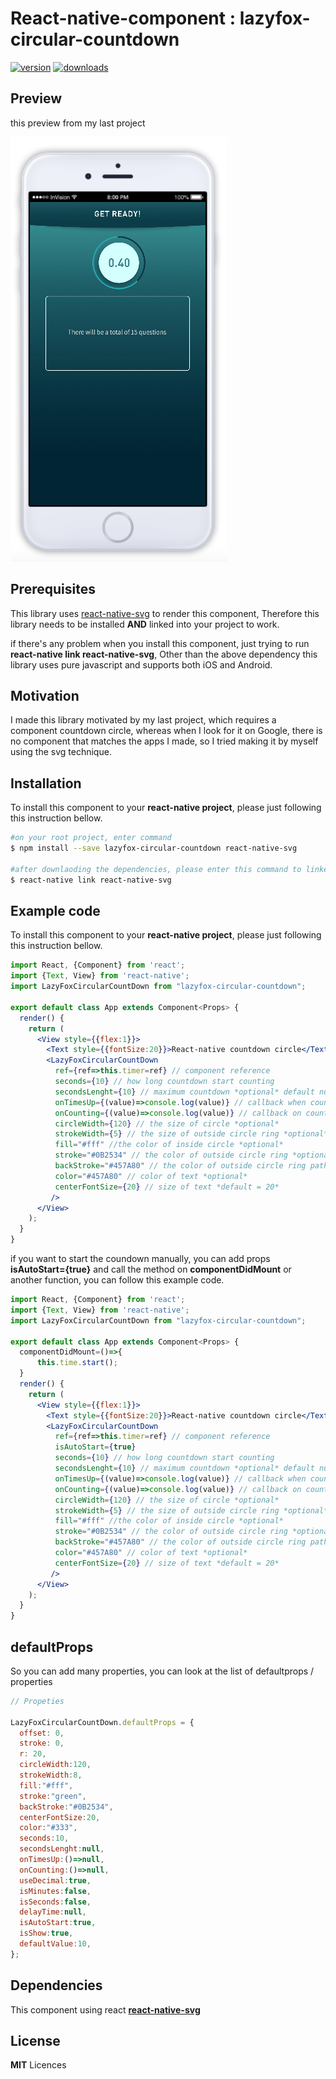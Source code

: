 # React-native-component : lazyfox-circular-countdown
[![version](https://img.shields.io/npm/v/lazyfox-circular-countdown.svg)](https://www.npmjs.com/package/lazyfox-circular-countdown)
[![downloads](https://img.shields.io/npm/dy/lazyfox-circular-countdown.svg)](https://www.npmjs.com/package/lazyfox-circular-countdown)
<!--[![foxdream Entertainment](https://www.http://foxdreamstudio.github.io)](https://www.http://foxdreamstudio.github.io)-->
<!--[![Ridwan Foxdream](https://www.http://foxdreamer.000webhost.com/ridwan)](https://www.http://foxdreamer.000webhost.com/ridwan)-->
<!--[![license](https://img.shields.io/npm/l/react-native-svg-charts.svg)](https://github.com/foxdreamstudio/lazyfox-circular-countdown/blob/master/LICENSE)-->

## Preview
this preview from my last project

![lazyfox-circular-countdown](https://github.com/foxdreamstudio/lazyfox-media/blob/master/lazyfox-circular-countdown.png?raw=true)


## Prerequisites

This library uses [react-native-svg](https://github.com/react-native-community/react-native-svg) to render this component, Therefore this library needs to be installed **AND** linked into your project to work.

if there's any problem when you install this component, just trying to run **react-native link react-native-svg**, Other than the above dependency this library uses pure javascript and supports both iOS and Android.

## Motivation

I made this library motivated by my last project, which requires a component countdown circle, whereas when I look for it on Google, there is no component that matches the apps I made, so I tried making it by myself using the svg technique.

## Installation

To install this component to your **react-native project**, please just following this instruction bellow.
```bash
#on your root project, enter command
$ npm install --save lazyfox-circular-countdown react-native-svg

#after downlaoding the dependencies, please enter this command to linked the dependencies of react-native-svg
$ react-native link react-native-svg

```

## Example code

To install this component to your **react-native project**, please just following this instruction bellow.
```jsx
import React, {Component} from 'react';
import {Text, View} from 'react-native';
import LazyFoxCircularCountDown from "lazyfox-circular-countdown";

export default class App extends Component<Props> {
  render() {
    return (
      <View style={{flex:1}}>
        <Text style={{fontSize:20}}>React-native countdown circle</Text>
        <LazyFoxCircularCountDown
          ref={ref=>this.timer=ref} // component reference
          seconds={10} // how long countdown start counting
          secondsLenght={10} // maximum countdown *optional* default null
          onTimesUp={(value)=>console.log(value)} // callback when counting finish *optional* default null
          onCounting={(value)=>console.log(value)} // callback on counting *optional* default null
          circleWidth={120} // the size of circle *optional*
          strokeWidth={5} // the size of outside circle ring *optional*
          fill="#fff" //the color of inside circle *optional*
          stroke="#0B2534" // the color of outside circle ring *optional*
          backStroke="#457A80" // the color of outside circle ring path *optional*
          color="#457A80" // color of text *optional*
          centerFontSize={20} // size of text *default = 20*
         />
      </View>
    );
  }
}

```

if you want to start the coundown manually, you can add props **isAutoStart={true}** and call the method on **componentDidMount** or another function, you can follow this example code.

```jsx
import React, {Component} from 'react';
import {Text, View} from 'react-native';
import LazyFoxCircularCountDown from "lazyfox-circular-countdown";

export default class App extends Component<Props> {
  componentDidMount=()=>{
      this.time.start();
  }
  render() {
    return (
      <View style={{flex:1}}>
        <Text style={{fontSize:20}}>React-native countdown circle</Text>
        <LazyFoxCircularCountDown
          ref={ref=>this.timer=ref} // component reference
          isAutoStart={true}
          seconds={10} // how long countdown start counting
          secondsLenght={10} // maximum countdown *optional* default null
          onTimesUp={(value)=>console.log(value)} // callback when counting finish *optional* default null
          onCounting={(value)=>console.log(value)} // callback on counting *optional* default null
          circleWidth={120} // the size of circle *optional*
          strokeWidth={5} // the size of outside circle ring *optional*
          fill="#fff" //the color of inside circle *optional*
          stroke="#0B2534" // the color of outside circle ring *optional*
          backStroke="#457A80" // the color of outside circle ring path *optional*
          color="#457A80" // color of text *optional*
          centerFontSize={20} // size of text *default = 20*
         />
      </View>
    );
  }
}

```

## defaultProps

So you can add many properties, you can look at the list of defaultprops / properties

```jsx
// Propeties 

LazyFoxCircularCountDown.defaultProps = {
  offset: 0,
  stroke: 0,
  r: 20,
  circleWidth:120,
  strokeWidth:8,
  fill:"#fff",
  stroke:"green",
  backStroke:"#0B2534",
  centerFontSize:20,
  color:"#333",
  seconds:10,
  secondsLenght:null,
  onTimesUp:()=>null,
  onCounting:()=>null,
  useDecimal:true,
  isMinutes:false,
  isSeconds:false,
  delayTime:null,
  isAutoStart:true,
  isShow:true,
  defaultValue:10,
};

```


## Dependencies

This component using react  **[react-native-svg](https://github.com/react-native-community/react-native-svg)**

## License

**MIT** Licences
